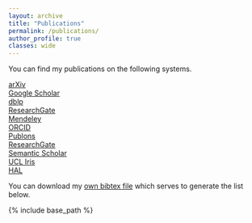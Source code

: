 ```yaml
---
layout: archive
title: "Publications"
permalink: /publications/
author_profile: true
classes: wide
---
```


You can find my publications on the following systems.

<a href="{{ site.author.arxiv }}"><i class="ai ai-fw ai-arxiv"></i> arXiv</a>   
<a href="{{ site.author.googlescholar }}"><i class="ai ai-fw ai-google-scholar"></i> Google Scholar</a>   
<a href="{{ site.author.dblp }}"><i class="ai ai-fw ai-dblp"></i> dblp</a>   
<a href="{{ site.author.googlescholar }}"><i class="ai ai-fw ai-google-scholar"></i> ResearchGate</a>   
<a href="https://www.mendeley.com/profiles/benjamin-guedj2/"><i class="ai ai-fw ai-mendeley"></i> Mendeley</a>    
<a href="{{ site.author.orcid }}"><i class="ai ai-fw ai-orcid"></i> ORCID</a>    
<a href="https://publons.com/researcher/3156326/benjamin-guedj/"><i class="ai ai-fw ai-publons"></i> Publons</a>     
<a href="{{ site.author.researchgate }}"><i class="ai ai-fw ai-researchgate"></i> ResearchGate</a>     
<a href="https://www.semanticscholar.org/author/Benjamin-Guedj/3383281"><i class="ai ai-fw ai-semanticscholar"></i> Semantic Scholar</a>     
[UCL Iris](http://iris.ucl.ac.uk/iris/browse/profile?upi=BGUED94)     
[HAL](https://haltools.inria.fr/Public/afficheRequetePubli.php?auteur_exp=Benjamin%2C+Guedj&CB_auteur=oui&CB_titre=oui&CB_identifiant=oui&CB_article=oui&CB_DOI=oui&CB_typdoc=oui&langue=Anglais&tri_exp=annee_publi&tri_exp2=typdoc&tri_exp3=date_publi&ordre_aff=AT&Fen=Aff&css=../css/styles_publicationsHAL.css)     

You can download my [own bibtex file](files/bguedj-publications.bib) which serves to generate the list below.

<script src="https://bibbase.org/show?bib=https://bguedj.github.io/files/bguedj-publications.bib&jsonp=1"></script> 

{% include base_path %}

<!-- {% capture written_year %}'None'{% endcapture %}
{% for post in site.publications reversed %}
  {% capture year %}{{ post.date | date: '%Y' }}{% endcapture %}
  {% if year != written_year %}
    <h2 id="{{ year | slugify }}" class="archive__subtitle">{{ year }}</h2>
    {% capture written_year %}{{ year }}{% endcapture %}
  {% endif %}
  {% include archive-single.html %}
{% endfor %} -->

